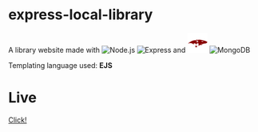 # express-local-library
A library website made with <img alt="Node.js" width="40px" height="40px" src="https://cdn-icons-png.flaticon.com/512/5968/5968322.png"/> <img alt="Express" width="100px" height="40px" src="https://upload.wikimedia.org/wikipedia/commons/6/64/Expressjs.png"/> and <img alt="Mongoose" width="40px" height="40px" src="https://raw.githubusercontent.com/github/explore/80688e429a7d4ef2fca1e82350fe8e3517d3494d/topics/mongoose/mongoose.png"/> <img alt="MongoDB" width="50px" height="40px" src="http://mongodb-js.github.io/leaf/mongodb-leaf_256x256.png"/>

Templating language used: <b>EJS</b>

# Live
<a href="https://express-local-library-production-1e50.up.railway.app/catalog">Click!</a>
